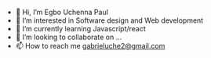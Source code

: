 - 👋 Hi, I’m Egbo Uchenna Paul
- 👀 I’m interested in Software design and Web development
- 🌱 I’m currently learning Javascript/react
- 💞️ I’m looking to collaborate on ...
- 📫 How to reach me gabrieluche2@gmail.com

<!---
Bizzhle/Bizzhle is a ✨ special ✨ repository because its `README.md` (this file) appears on your GitHub profile.
You can click the Preview link to take a look at your changes.
--->
